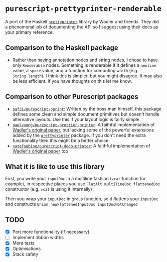# `purescript-prettyprinter-renderable`

A port of the Haskell [`prettyprinter`][prettyprinter] library by Wadler and friends. They did a phenomenal job of documenting the API so I suggest using their docs as your primary reference.

## Comparison to the Haskell package

- Rather than having annotation nodes and string nodes, I chose to have only `Renderable` nodes. Something is renderable if it defines a `newline` value, a `space` value, and a function for computing `width` (e.g. `String.length`). I think this is simpler, but you might disagree. It may also be less efficient. If you have thoughts on this let me know.

## Comparison to other Purescript packages

- [`paf31/purescript-pprint`](https://github.com/paf31/purescript-pprint): Written by the boss man himself, this package defines some clean and simple document primitives but doesn't handle alternative layouts. Use this if your layout logic is fairly simple.
- [`paulyoung/purescript-prettier-printer`](https://github.com/paulyoung/purescript-prettier-printer): A faithful implementation of [Wadler's original paper][prettier-printer], but lacking some of the powerful extensions added by the [`prettyprinter`][prettyprinter] package. If you don't need the extra functionality then this might be a better choice.
- [`natefaubion/purescript-dodo-printer`](https://github.com/natefaubion/purescript-dodo-printer): A faithful implementation of [Wadler's original paper][prettier-printer] too

## What it is like to use this library

First, you write your `inputDoc` in a multiline fashion (`vcat` function for example),
in respective places you use `FlatAlt multilineDoc flattenedDoc` constructor (e.g. `vcat` is using it internally)

Then you wrap your `inputDoc` in `group` function, so it flattens your `inputDoc` and constructs `Union newFlattenedInputDoc inputDocNotChanged`

## TODO

- [x] Port more functionality (if necessary)
- [ ] Implement ribbon widths
- [x] More tests
- [x] Optimisations
- [x] Stack safety

[prettyprinter]: http://hackage.haskell.org/package/prettyprinter
[prettier-printer]: https://homepages.inf.ed.ac.uk/wadler/papers/prettier/prettier.pdf
